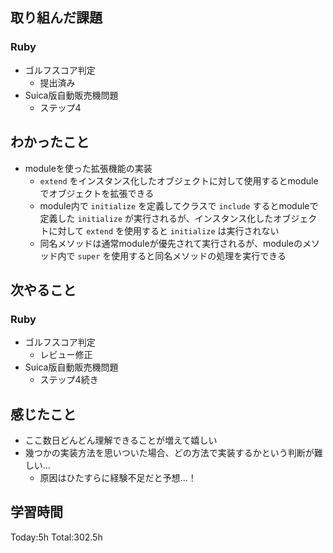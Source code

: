 ## 取り組んだ課題
### Ruby
- ゴルフスコア判定
  - 提出済み
- Suica版自動販売機問題
  - ステップ4
## わかったこと
- moduleを使った拡張機能の実装
  - `extend` をインスタンス化したオブジェクトに対して使用するとmoduleでオブジェクトを拡張できる
  - module内で `initialize` を定義してクラスで `include` するとmoduleで定義した `initialize` が実行されるが、インスタンス化したオブジェクトに対して `extend` を使用すると `initialize` は実行されない
  - 同名メソッドは通常moduleが優先されて実行されるが、moduleのメソッド内で `super` を使用すると同名メソッドの処理を実行できる
## 次やること
### Ruby
- ゴルフスコア判定
  - レビュー修正
- Suica版自動販売機問題
  - ステップ4続き
## 感じたこと
- ここ数日どんどん理解できることが増えて嬉しい
- 幾つかの実装方法を思いついた場合、どの方法で実装するかという判断が難しい...
  - 原因はひたすらに経験不足だと予想...！
## 学習時間
Today:5h Total:302.5h